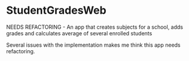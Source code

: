 # StudentGradesWeb
NEEDS REFACTORING - An app that creates subjects for a school, adds grades and calculates average of several enrolled students


Several issues with the implementation makes me think this app needs refactoring.
